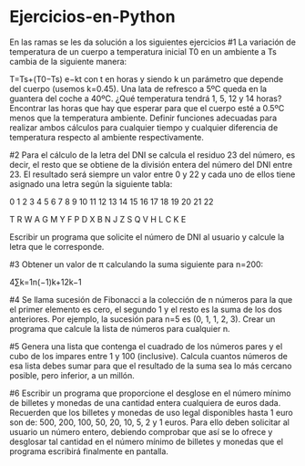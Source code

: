 # Ejercicios-en-Python
En las ramas se les da solución a los siguientes ejercicios
#1 La variación de temperatura de un cuerpo a temperatura inicial T0 en un ambiente a Ts cambia de la siguiente manera:

T=Ts+(T0−Ts)  e−kt
con t en horas y siendo k un parámetro que depende del cuerpo (usemos k=0.45). Una lata de refresco a 5ºC queda en la guantera del coche a 40ºC. ¿Qué temperatura tendrá 1, 5, 12 y 14 horas? Encontrar las horas que hay que esperar para que el cuerpo esté a 0.5ºC menos que la temperatura ambiente. Definir funciones adecuadas para realizar ambos cálculos para cualquier tiempo y cualquier diferencia de temperatura respecto al ambiente respectivamente.

#2 Para el cálculo de la letra del DNI se calcula el residuo 23 del número, es decir, el resto que se obtiene de la división entera del número del DNI entre 23. El resultado será siempre un valor entre 0 y 22 y cada uno de ellos tiene asignado una letra según la siguiente tabla:

0 1 2 3 4 5 6 7 8 9 10 11 12 13 14 15 16 17 18 19 20 21 22

T R W A G M Y F P D  X  B  N  J  Z  S  Q  V  H  L  C  K  E

Escribir un programa que solicite el número de DNI al usuario y calcule la letra que le corresponde.

#3 Obtener un valor de π calculando la suma siguiente para n=200:

4∑k=1n(−1)k+12k−1

#4 Se llama sucesión de Fibonacci a la colección de n números para la que el primer elemento es cero, el segundo 1 y el resto es la suma de los dos anteriores. Por ejemplo, la sucesión para n=5 es (0, 1, 1, 2, 3). Crear un programa que calcule la lista de números para cualquier n.

#5 Genera una lista que contenga el cuadrado de los números pares y el cubo de los impares entre 1 y 100 (inclusive). Calcula cuantos números de esa lista debes sumar para que el resultado de la suma sea lo más cercano posible, pero inferior, a un millón.

#6 Escribir un programa que proporcione el desglose en el número mínimo de billetes y monedas de una cantidad entera cualquiera de euros dada. Recuerden que los billetes y monedas de uso legal disponibles hasta 1 euro son de: 500, 200, 100, 50, 20, 10, 5, 2 y 1 euros. Para ello deben solicitar al usuario un número entero, debiendo comprobar que así se lo ofrece y desglosar tal cantidad en el número mínimo de billetes y monedas que el programa escribirá finalmente en pantalla.
